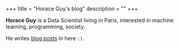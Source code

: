 +++
title = "Horace Guy's blog"
description = ""
+++

**Horace Guy** is a Data Scientist living in Paris, interested in machine learning, programming, society. 

He writes [blog posts](/posts) in here `:)`.
